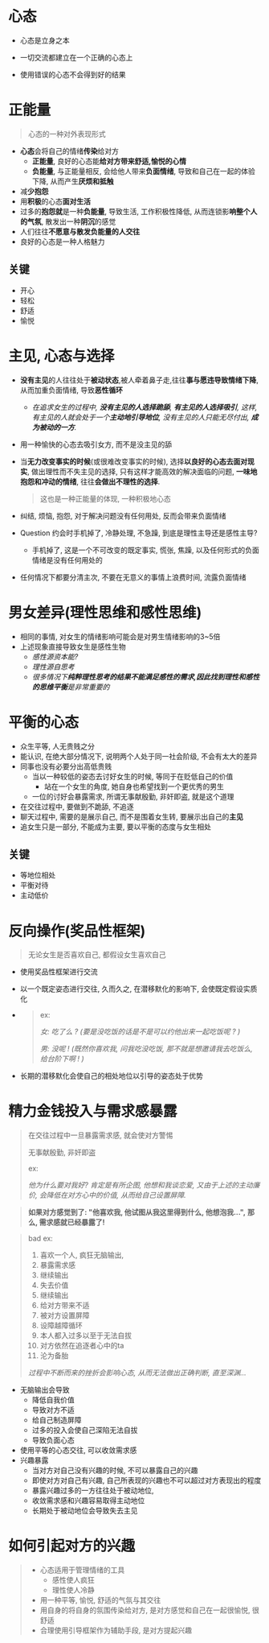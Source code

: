 # 心态

-   心态是立身之本

-   一切交流都建立在一个正确的心态上

-   使用错误的心态不会得到好的结果

    

# 正能量

>   心态的一种对外表现形式

-   **心态**会将自己的情绪**传染**给对方
    -   **正能量**, 良好的心态能**给对方带来舒适,愉悦的心情**
    -   **负能量**, 与正能量相反, 会给他人带来**负面情绪**, 导致和自己在一起的体验下降, 从而产生**厌烦和抵触**
-   减**少抱怨**
-   用**积极**的心态**面对生活**
-   过多的**抱怨就**是一种**负能量**, 导致生活, 工作积极性降低, 从而连锁影**响整个人的气氛**, 散发出一种**阴沉**的感觉
-   人们往往**不愿意与散发负能量的人交往**
-   良好的心态是一种人格魅力



## 关键

-   开心
-   轻松
-   舒适
-   愉悦





# 主见, 心态与选择

-   **没有主见**的人往往处于**被动状态**,被人牵着鼻子走,往往**事与愿违导致情绪下降**, 从而加重负面情绪, 导致**恶性循环**
    
    -   *在追求女生的过程中, **没有主见的人选择跪舔**, **有主见的人选择吸引**, 这样, 有主见的人就会处于一个**主动地引导地位**, 没有主见的人只能无尽付出, **成为被动的一方**.*
    
-   用一种愉快的心态去吸引女方, 而不是没主见的舔

-   当**无力改变事实的时候**(或很难改变事实的时候), 选择**以良好的心态去面对现实**, 做出理性而不失主见的选择,  只有这样才能高效的解决面临的问题, **一味地抱怨和冲动的情绪**, 往往**会做出不理性的选择**.

    >   这也是一种正能量的体现, 一种积极地心态

- 纠结, 烦恼, 抱怨, 对于解决问题没有任何用处, 反而会带来负面情绪



-   Question 约会时手机掉了, 冷静处理, 不急躁, 到底是理性主导还是感性主导?
    -   手机掉了, 这是一个不可改变的既定事实, 慌张, 焦躁, 以及任何形式的负面情绪是没有任何用处的
-   任何情况下都要分清主次, 不要在无意义的事情上浪费时间, 流露负面情绪





# 男女差异(理性思维和感性思维)

-   相同的事情, 对女生的情绪影响可能会是对男生情绪影响的3~5倍
-   上述现象直接导致女生是感性生物
    -   *感性源资本能?*
    -   *理性源自思考*
    -   *很多情况下**纯粹理性思考的结果不能满足感性的需求,**因此找到**理性和感性的思维平衡**是非常重要的*



# 平衡的心态

-   众生平等, 人无贵贱之分
-   能认识, 在绝大部分情况下, 说明两个人处于同一社会阶级, 不会有太大的差异
-   同事也没有必要分出高低贵贱
    -   当以一种较低的姿态去讨好女生的时候, 等同于在贬低自己的价值
        -   站在一个女生的角度, 她自身也希望找到一个更优秀的男生
    -   一位的讨好会暴露需求, 所谓无事献殷勤, 非奸即盗, 就是这个道理
-   在交往过程中, 要做到不跪舔, 不追逐
-   聊天过程中, 需要的是展示自己, 而不是围着女生转, 要展示出自己的**主见** 
-   追女生只是一部分, 不能成为主要, 要以平衡的态度与女生相处



## 关键

-   等地位相处
-   平衡对待
-   主动低价



# 反向操作(奖品性框架)

>   无论女生是否喜欢自己, 都假设女生喜欢自己

-   使用奖品性框架进行交流

-   以一个既定姿态进行交往, 久而久之, 在潜移默化的影响下, 会使既定假设实质化

-   >   ex:
    >
    >   *女: 吃了么 ? (要是没吃饭的话是不是可以约他出来一起吃饭呢 ? )*
    >
    >   *男: 没呢 ! (既然你喜欢我, 问我吃没吃饭, 那不就是想邀请我去吃饭么, 给台阶下啊 ! )* 

-   长期的潜移默化会使自己的相处地位以引导的姿态处于优势



# 精力金钱投入与需求感暴露

>   在交往过程中一旦暴露需求感, 就会使对方警惕
>
>   无事献殷勤, 非奸即盗
>
>   ex:
>
>   *他为什么要对我好? 肯定是有所企图, 他想和我谈恋爱, 又由于上述的主动廉价, 会降低在对方心中的价值, 从而给自己设置屏障.*



>   **如果对方感觉到了: "他喜欢我, 他试图从我这里得到什么, 他想泡我...",**
>   **那么, 需求感就已经暴露了!**



>   bad ex:
>
>   1.  喜欢一个人, 疯狂无脑输出,
>   2.  暴露需求感
>   3.  继续输出
>   4.  失去价值
>   5.  继续输出
>   6.  给对方带来不适
>   7.  被对方设置屏障
>   8.  设障越障循环
>   9.  本人都入过多以至于无法自拔
>   10.  对方依然在追逐者心中的ta
>   11.  沦为备胎
>
>   *过程中不断而来的挫折会影响心态, 从而无法做出正确判断, 直至深渊...*



-   无脑输出会导致
    -   降低自我价值
    -   导致对方不适
    -   给自己制造屏障
    -   过多的投入会使自己深陷无法自拔
    -   导致负面心态
-   使用平等的心态交往, 可以收敛需求感
-   兴趣暴露
    -   当对方对自己没有兴趣的时候, 不可以暴露自己的兴趣
    -   即使对方对自己有兴趣, 自己所表现的兴趣也不可以超过对方表现出的程度
    -   暴露兴趣过多的一方往往处于被动地位,
    -   收敛需求感和兴趣容易取得主动地位
    -   长期处于被动地位会导致失去主见



# 如何引起对方的兴趣

>   -   心态适用于管理情绪的工具
>       -   感性使人疯狂
>       -   理性使人冷静
>   -   用一种平等, 愉悦, 舒适的气氛与其交往
>   -   用自身的将自身的氛围传染给对方, 是对方感觉和自己在一起很愉悦, 很舒适
>   -   合理使用引导框架作为辅助手段, 是对方提起兴趣